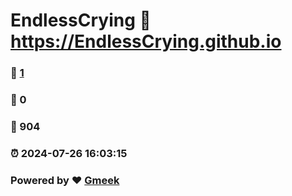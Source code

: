 # EndlessCrying :link: https://EndlessCrying.github.io 
### :page_facing_up: [1](https://EndlessCrying.github.io/tag.html) 
### :speech_balloon: 0 
### :hibiscus: 904 
### :alarm_clock: 2024-07-26 16:03:15 
### Powered by :heart: [Gmeek](https://github.com/Meekdai/Gmeek)
